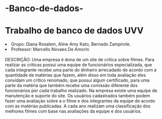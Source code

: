 # -Banco-de-dados-
<h1>Trabalho de banco de dados UVV </h1>
<li> Grupo: Diana Rosalem, Aline Amy Kato, Bernado Zampirole.</li>
<li>Professor: Marcello Novaes De Amorin </li>
<br> DESCRIÇÃO:
Uma empresa é dona de um site de crítica sobre filmes. Para realizar as críticas possui uma equipe de funcionários especializada, que cada integrante recebe uma parte do dinheiro arrecadado de acordo com a quantidade de matérias que fazem, além disso em toda avaliação eles convidam um crítico renomado, que possui algum certificado, para uma parte da matéria que também recebe uma comissão diferente dos funcionários  por cada trabalho realizado. Na empresa existe uma equipe de manutenção e suporte do site. Os usuários cadastrados também podem fazer uma avaliação sobre a o filme e dos integrantes da equipe de acordo com as matérias publicadas. A cada ano realizam uma classificação dos melhores filmes com base nas avaliações da equipe e dos usuários.
